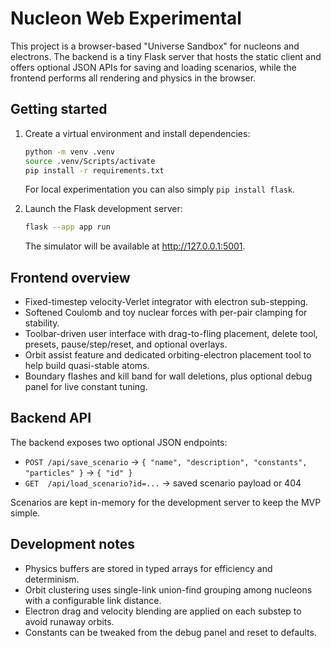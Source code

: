 # Nucleon Web Experimental

This project is a browser-based "Universe Sandbox" for nucleons and electrons. The backend is a tiny Flask server that hosts the static client and offers optional JSON APIs for saving and loading scenarios, while the frontend performs all rendering and physics in the browser.

## Getting started

1. Create a virtual environment and install dependencies:

   ```bash
   python -m venv .venv
   source .venv/Scripts/activate
   pip install -r requirements.txt
   ```

   For local experimentation you can also simply `pip install flask`.

2. Launch the Flask development server:

   ```bash
   flask --app app run
   ```

   The simulator will be available at <http://127.0.0.1:5001>.

## Frontend overview

* Fixed-timestep velocity-Verlet integrator with electron sub-stepping.
* Softened Coulomb and toy nuclear forces with per-pair clamping for stability.
* Toolbar-driven user interface with drag-to-fling placement, delete tool, presets, pause/step/reset, and optional overlays.
* Orbit assist feature and dedicated orbiting-electron placement tool to help build quasi-stable atoms.
* Boundary flashes and kill band for wall deletions, plus optional debug panel for live constant tuning.

## Backend API

The backend exposes two optional JSON endpoints:

* `POST /api/save_scenario` → `{ "name", "description", "constants", "particles" }` → `{ "id" }`
* `GET  /api/load_scenario?id=...` → saved scenario payload or 404

Scenarios are kept in-memory for the development server to keep the MVP simple.

## Development notes

* Physics buffers are stored in typed arrays for efficiency and determinism.
* Orbit clustering uses single-link union-find grouping among nucleons with a configurable link distance.
* Electron drag and velocity blending are applied on each substep to avoid runaway orbits.
* Constants can be tweaked from the debug panel and reset to defaults.
